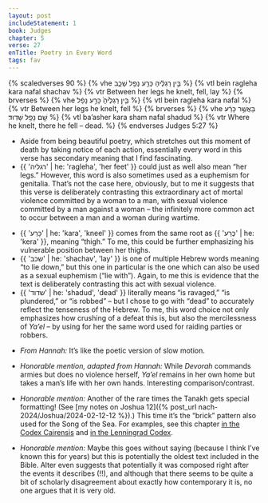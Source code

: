 ```yaml
---
layout: post
includeStatement: 1
book: Judges
chapter: 5
verse: 27
enTitle: Poetry in Every Word
tags: fav
---
```


{% scaledverses 90 %}
{% vhe בֵּ֣ין רַגְלֶ֔יהָ כָּרַ֥ע נָפַ֖ל שָׁכָ֑ב %}
{% vtl bein ragleha kara nafal shachav %}
{% vtr Between her legs he knelt, fell, lay %}
{% brverses %}
{% vhe בֵּ֤ין רַגְלֶ֙יהָ֙ כָּרַ֣ע נָפָ֔ל %}
{% vtl bein ragleha kara nafal %}
{% vtr Between her legs he knelt, fell %}
{% brverses %}
{% vhe בַּאֲשֶׁ֣ר כָּרַ֔ע שָׁ֖ם נָפַ֥ל שָׁדֽוּד׃ %}
{% vtl ba’asher kara sham nafal shadud %}
{% vtr Where he knelt, there he fell – dead. %}
{% endverses Judges 5:27 %}

- Aside from being beautiful poetry, which stretches out this moment of death by taking notice of each action, essentially every word in this verse has secondary meaning that I find fascinating.
- {{ 'רגליה' | he: 'ragleha', 'her feet' }} could just as well also mean “her legs.” However, this word is also sometimes used as a euphemism for genitalia. That’s not the case here, obviously, but to me it suggests that this verse is deliberately contrasting this extraordinary act of mortal violence committed by a woman to a man, with sexual violence committed by a man against a woman – the infinitely more common act to occur between a man and a woman during wartime.
<!--more-->
- {{ 'כָּרַע' | he: 'kara', 'kneel' }} comes from the same root as {{ 'כֶּרַע' | he: 'kera' }}, meaning “thigh.” To me, this could be further emphasizing his vulnerable position between her thighs.
- {{ 'שכב' | he: 'shachav', 'lay' }} is one of multiple Hebrew words meaning “to lie down,” but this one in particular is the one which can also be used as a sexual euphemism (“lie with”). Again, to me this is evidence that the text is deliberately contrasting this act with sexual violence.
- {{ 'שדוד' | he: 'shadud', 'dead' }} literally means “is ravaged,” “is plundered,” or “is robbed” – but I chose to go with “dead” to accurately reflect the tenseness of the Hebrew. To me, this word choice not only emphasizes how crushing of a defeat this is, but also the mercilessness of *Ya’el* – by using for her the same word used for raiding parties or robbers.

<!--break-->
- *From Hannah:* It’s like the poetic version of slow motion.

- *Honorable mention, adapted from Hannah:* While *Devorah* commands armies but does no violence herself, *Ya’el* remains in her own home but takes a man’s life with her own hands. Interesting comparison/contrast.

- *Honorable mention:* Another of the rare times the Tanakh gets special formatting! (See [my notes on Joshua 12]({% post_url nach-2024/Joshua/2024-02-12-12 %}).) This time it’s the “brick” pattern also used for the Song of the Sea. For examples, see this chapter [in the Codex Cairensis](https://en.wikipedia.org/w/index.php?title=File:Cairo-codex-nevi%27im.pdf&page=44) and [in the Lenningrad Codex](https://commons.wikimedia.org/w/index.php?title=File:Leningrad-codex-07-judges.pdf&page=6).

- *Honorable mention:* Maybe this goes without saying (because I think I’ve known this for years) but this is potentially the oldest text included in the Bible. Alter even suggests that potentially it was composed right after the events it describes (!!), and although that there seems to be quite a bit of scholarly disagreement about exactly how contemporary it is, no one argues that it is very old.
